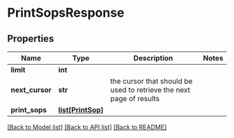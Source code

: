 # PrintSopsResponse

## Properties
Name | Type | Description | Notes
------------ | ------------- | ------------- | -------------
**limit** | **int** |  | 
**next_cursor** | **str** | the cursor that should be used to retrieve the next page of results | 
**print_sops** | [**list[PrintSop]**](PrintSop.md) |  | 

[[Back to Model list]](../README.md#documentation-for-models) [[Back to API list]](../README.md#documentation-for-api-endpoints) [[Back to README]](../README.md)


